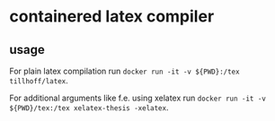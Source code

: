 # containered latex compiler

## usage

For plain latex compilation run `docker run -it -v ${PWD}:/tex tillhoff/latex`.

For additional arguments like f.e. using xelatex run `docker run -it -v ${PWD}/tex:/tex xelatex-thesis -xelatex`.

